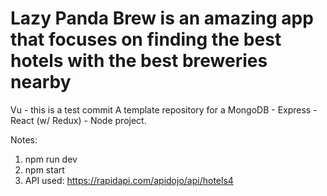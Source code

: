 # Lazy Panda Brew is an amazing app that focuses on finding the best hotels with the best breweries nearby
Vu - this is a test commit
A template repository for a MongoDB - Express - React (w/ Redux) - Node project.


Notes:
1) npm run dev
2) npm start
3) API used: https://rapidapi.com/apidojo/api/hotels4
